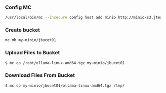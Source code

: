 
### Config MC
```bash
/usr/local/bin/mc --insecure config host add minio http://minio-s3.jtest.pivotal.io:9000 jomoon changeme
```


### Create bucket
```bash
mc mb my-minio/jbucet01
```


### Upload Files to Bucket
```bash
$ mc cp /root/ollama-linux-amd64.tgz my-minio/jbucet01
```

### Download Files From Bucket
```bash
$ mc cp my-minio/jbucet01/ollama-linux-amd64.tgz /tmp/
```

